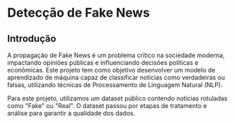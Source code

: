 # Detecção de Fake News

## Introdução
A propagação de Fake News é um problema crítico na sociedade moderna, impactando opiniões públicas e influenciando decisões políticas e econômicas. Este projeto tem como objetivo desenvolver um modelo de aprendizado de máquina capaz de classificar notícias como verdadeiras ou falsas, utilizando técnicas de Processamento de Linguagem Natural (NLP).

Para este projeto, utilizamos um dataset público contendo notícias rotuladas como "Fake" ou "Real". O dataset passou por etapas de tratamento e análise para garantir a qualidade dos dados.
